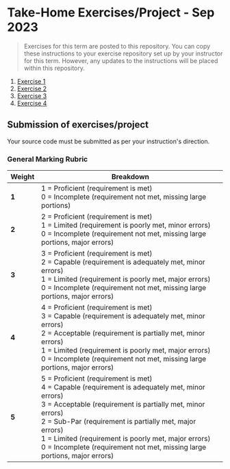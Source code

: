 # Take-Home Exercises/Project - Sep 2023

> Exercises for this term are posted to this repository. You can copy these instructions to your exercise repository set up by your instructor for this term. However, any updates to the instructions will be placed within this repository.

1. [Exercise 1](./Exercise1/README.md)
1. [Exercise 2](./Exercise2/README.md)
1. [Exercise 3](./Exercise3/README.md)
1. [Exercise 4](./Exercise4/README.md)


## Submission of exercises/project

Your source code must be submitted as per your instruction's direction. 

### General Marking Rubric

| Weight | Breakdown |
| ----- | --------- |
| **1** | 1 = Proficient (requirement is met)<br />0 = Incomplete (requirement not met, missing large portions) |
| **2** | 2 = Proficient (requirement is met)<br />1 = Limited (requirement is poorly met, minor errors)<br />0 = Incomplete (requirement not met, missing large portions, major errors) |
| **3** | 3 = Proficient (requirement is met)<br />2 = Capable (requirement is adequately met, minor errors)<br />1 = Limited (requirement is poorly met, major errors)<br />0 = Incomplete (requirement not met, missing large portions, major errors) |
| **4** | 4 = Proficient (requirement is met)<br />3 = Capable (requirement is adequately met, minor errors)<br />2 = Acceptable (requirement is partially met, minor errors)<br />1 = Limited (requirement is poorly met, major errors)<br />0 = Incomplete (requirement not met, missing large portions, major errors) |
| **5** | 5 = Proficient (requirement is met)<br />4 = Capable (requirement is adequately met, minor errors)<br />3 = Acceptable (requirement is partially met, minor errors)<br />2 = Sub-Par (requirement is partially met, major errors)<br />1 = Limited (requirement is poorly met, major errors)<br />0 = Incomplete (requirement not met, missing large portions, major errors) |
